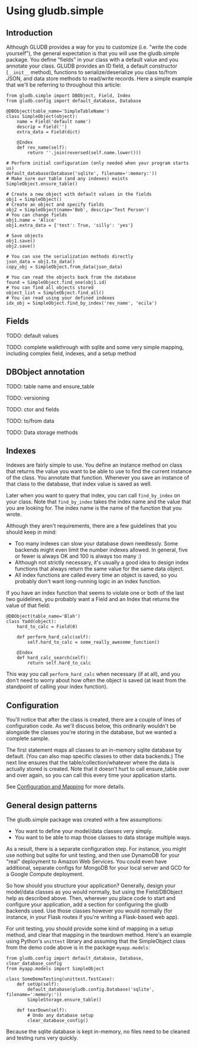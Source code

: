 # Using gludb.simple

## Introduction

Although GLUDB provides a way for you to customize (i.e. "write the code
yourself"), the general expectation is that you will use the gludb.simple
package. You define "fields" in your class with a default value
and you annotate your class. GLUDB provides an ID field, a default constructor
(`__init__` method), functions to serialize/deserialize you class to/from JSON,
and data store methods to read/write records. Here a simple example that we'll
be referring to throughout this article:

    from gludb.simple import DBObject, Field, Index
    from gludb.config import default_database, Database

    @DBObject(table_name='SimpleTableName')
    class SimpleObject(object):
        name = Field('default name')
        descrip = Field('')
        extra_data = Field(dict)

        @Index
        def rev_name(self):
            return ''.join(reversed(self.name.lower()))

    # Perform initial configuration (only needed when your program starts us)
    default_database(Database('sqlite', filename=':memory:'))
    # Make sure our table (and any indexes) exists
    SimpleObject.ensure_table()

    # Create a new object with default values in the fields
    obj1 = SimpleObject()
    # Create an object and specify fields
    obj2 = SimpleObject(name='Bob', descrip='Test Person')
    # You can change fields
    obj1.name = 'Alice'
    obj1.extra_data = {'test': True, 'silly': 'yes'}

    # Save objects
    obj1.save()
    obj2.save()

    # You can use the serialization methods directly
    json_data = obj1.to_data()
    copy_obj = SimpleObject.from_data(json_data)

    # You can read the objects back from the database
    found = SimpleObject.find_one(obj1.id)
    # You can find all objects stored
    object_list = SimpleObject.find_all()
    # You can read using your defined indexes
    idx_obj = SimpleObject.find_by_index('rev_name', 'ecila')

## Fields

TODO: default values

TODO: complete walkthrough with sqlite and some very simple mapping,
      including complex field, indexes, and a setup method

## DBObject annotation

TODO: table name and ensure_table

TODO: versioning

TODO: ctor and fields

TODO: to/from data

TODO: Data storage methods

## Indexes

Indexes are fairly simple to use. You define an instance method on class that
returns the value you want to be able to use to find the current instance of
the class. You annotate that function. Whenever you save an instance of that
class to the database, that index value is saved as well.

Later when you want to query that index, you can call `find_by_index` on your
class. Note that `find_by_index` takes the index name and the value that you
are looking for. The index name is the name of the function that you wrote.

Although they aren't requirements, there are a few guidelines that you should
keep in mind:

* Too many indexes can slow your database down needlessly. Some backends might
  even limit the number indexes allowed. In general, five or fewer is always OK
  and 100 is always too many :)
* Although not strictly necessary, it's usually a good idea to design index
  functions that always return the same value for the same data object.
* All index functions are called every time an object is saved, so you probably
  don't want long-running logic in an index function.

If you have an index function that seems to violate one or both of the last
two guidelines, you probably want a Field and an Index that returns the value
of that field:

    @DBObject(table_name='Blah')
    class Yadd(object):
        hard_to_calc = Field(0)

        def perform_hard_calc(self):
            self.hard_to_calc = some_really_awesome_function()

        @Index
        def hard_calc_search(self):
            return self.hard_to_calc

This way you call `perform_hard_calc` when necessary (if at all), and you don't
need to worry about how often the object is saved (at least from the standpoint
of calling your index function).


## Configuration

You'll notice that after the class is created, there are a couple of lines
of configuration code. As we'll discuss below, this ordinarily wouldn't be
alongside the classes you're storing in the database, but we wanted a complete
sample.

The first statement maps all classes to an in-memory sqlite database by default.
(You can also map specific classes to other data backends.) The next line ensures
that the table/collection/whatever where the data is actually stored is created.
Note that it doesn't hurt to call ensure_table over and over again, so you can
call this every time your application starts.

See [Configuration and Mapping](config.md) for more details.

## General design patterns

The gludb.simple package was created with a few assumptions:

* You want to define your model/data classes very simply.
* You want to be able to map those classes to data storage multiple ways.

As a result, there is a separate configuration step. For instance, you might
use nothing but sqlite for unit testing, and then use DynamoDB for your "real"
deployment to Amazon Web Services. You could even have additional, separate
configs for MongoDB for your local server and GCD for a Google Compute
deployment.

So how should you structure your application? Generally, design your
model/data classes as you would normally, but using the Field/DBObject help as
described above. Then, wherever you place code to start and configure your
application, add a section for configuring the gludb backends used. Use those
classes however you would normally (for instance, in your Flask routes if
you're writing a Flask-based web app).

For unit testing, you should provide some kind of mapping in a setup method,
and clear that mapping in the teardown method. Here's an example using
Python's `unittest` library and assuming that the SimpleObject class from the
demo code above is in the package `myapp.models`:

    from gludb.config import default_database, Database, clear_database_config
    from myapp.models import SimpleObject

    class SomeDemoTesting(unittest.TestCase):
        def setUp(self):
            default_database(gludb.config.Database('sqlite', filename=':memory:'))
            SimpleStorage.ensure_table()

        def tearDown(self):
            # Undo any database setup
            clear_database_config()

Because the sqlite database is kept in-memory, no files need to be cleaned and
testing runs very quickly.
